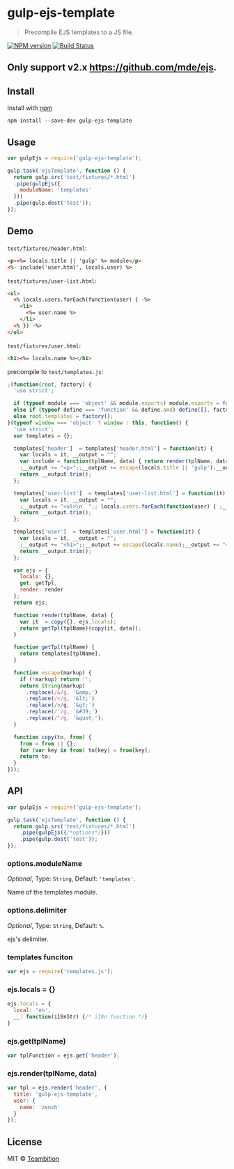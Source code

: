 gulp-ejs-template
====
> Precompile EJS templates to a JS file.

[![NPM version][npm-image]][npm-url]
[![Build Status][travis-image]][travis-url]

## Only support v2.x https://github.com/mde/ejs.

## Install

Install with [npm](https://npmjs.org/package/gulp-ejs-template)

```
npm install --save-dev gulp-ejs-template
```

## Usage

```js
var gulpEjs = require('gulp-ejs-template');

gulp.task('ejsTemplate', function () {
  return gulp.src('test/fixtures/*.html')
  .pipe(gulpEjs({
    moduleName: 'templates'
  }))
  .pipe(gulp.dest('test'));
});
```

## Demo

`test/fixtures/header.html`:
```html
<p><%= locals.title || 'gulp' %> module</p>
<%- include('user.html', locals.user) %>
```
`test/fixtures/user-list.html`:
```html
<ul>
  <% locals.users.forEach(function(user) { -%>
    <li>
      <%= user.name %>
    </li>
  <% }) -%>
</ul>
```
`test/fixtures/user.html`:
```html
<h1><%= locals.name %></h1>
```

precompile to `test/templates.js`:
```js
;(function(root, factory) {
  'use strict';

  if (typeof module === 'object' && module.exports) module.exports = factory();
  else if (typeof define === 'function' && define.amd) define([], factory);
  else root.templates = factory();
}(typeof window === 'object' ? window : this, function() {
  'use strict';
  var templates = {};

  templates['header']  = templates['header.html'] = function(it) {
    var locals = it, __output = "";
    var include = function(tplName, data) { return render(tplName, data); }
    ;__output += "<p>";;__output += escape(locals.title || 'gulp');__output += " module</p>\n";;__output = [__output, include('user.html', locals.user)].join("");__output += "\n";
    return __output.trim();
  };

  templates['user-list']  = templates['user-list.html'] = function(it) {
    var locals = it, __output = "";
    ;__output += "<ul>\n  ";; locals.users.forEach(function(user) { ;__output += "    <li>\n      ";;__output += escape(user.name);__output += "\n    </li>\n  ";; }) ;__output += "</ul>\n";
    return __output.trim();
  };

  templates['user']  = templates['user.html'] = function(it) {
    var locals = it, __output = "";
    ;__output += "<h1>";;__output += escape(locals.name);__output += "</h1>\n";
    return __output.trim();
  };

  var ejs = {
    locals: {},
    get: getTpl,
    render: render
  };
  return ejs;

  function render(tplName, data) {
    var it  = copy({}, ejs.locals);
    return getTpl(tplName)(copy(it, data));
  }

  function getTpl(tplName) {
    return templates[tplName];
  }

  function escape(markup) {
    if (!markup) return '';
    return String(markup)
      .replace(/&/g, '&amp;')
      .replace(/</g, '&lt;')
      .replace(/>/g, '&gt;')
      .replace(/'/g, '&#39;')
      .replace(/"/g, '&quot;');
  }

  function copy(to, from) {
    from = from || {};
    for (var key in from) to[key] = from[key];
    return to;
  }
}));

```


## API

```js
var gulpEjs = require('gulp-ejs-template');

gulp.task('ejsTemplate', function () {
  return gulp.src('test/fixtures/*.html')
    .pipe(gulpEjs({/*options*/}))
    .pipe(gulp.dest('test'));
});
```

### options.moduleName

*Optional*, Type: `String`, Default: `'templates'`.

Name of the templates module.

### options.delimiter

*Optional*, Type: `String`, Default: `%`.

ejs's delimiter.

### templates funciton

```js
var ejs = require('templates.js');
```

### ejs.locals = {}

```js
ejs.locals = {
  local: 'en',
  __: function(i18nStr) {/* i18n function */}
}
```

### ejs.get(tplName)

```js
var tplFunction = ejs.get('header');
```

### ejs.render(tplName, data)

```js
var tpl = ejs.render('header', {
  title: 'gulp-ejs-template',
  user: {
    name: 'zensh'
  }
});
```

## License

MIT © [Teambition](http://teambition.com)

[npm-url]: https://npmjs.org/package/gulp-ejs-template
[npm-image]: http://img.shields.io/npm/v/gulp-ejs-template.svg

[travis-url]: https://travis-ci.org/teambition/gulp-ejs-template
[travis-image]: http://img.shields.io/travis/teambition/gulp-ejs-template.svg
